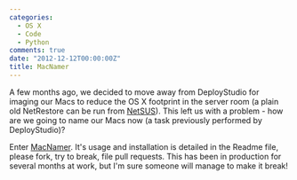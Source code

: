 ```yaml
---
categories:
  - OS X
  - Code
  - Python
comments: true
date: "2012-12-12T00:00:00Z"
title: MacNamer
---
```


A few months ago, we decided to move away from DeployStudio for imaging our Macs to reduce the OS X footprint in the server room (a plain old NetRestore can be run from [NetSUS](https://jamfnation.jamfsoftware.com/viewProduct.html?id=180&view=info)). This left us with a problem - how are we going to name our Macs now (a task previously performed by DeployStudio)?

Enter [MacNamer](https://github.com/grahamgilbert/macnamer). It's usage and installation is detailed in the Readme file, please fork, try to break, file pull requests. This has been in production for several months at work, but I'm sure someone will manage to make it break!

